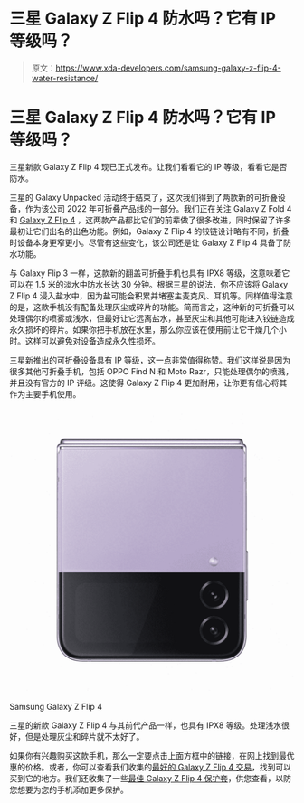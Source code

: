 # 三星 Galaxy Z Flip 4 防水吗？它有 IP 等级吗？

> 原文：<https://www.xda-developers.com/samsung-galaxy-z-flip-4-water-resistance/>

# 三星 Galaxy Z Flip 4 防水吗？它有 IP 等级吗？

三星新款 Galaxy Z Flip 4 现已正式发布。让我们看看它的 IP 等级，看看它是否防水。

三星的 Galaxy Unpacked 活动终于结束了，这次我们得到了两款新的可折叠设备，作为该公司 2022 年可折叠产品线的一部分。我们正在关注 Galaxy Z Fold 4 和 [Galaxy Z Flip 4](https://www.xda-developers.com/samsung-galaxy-z-flip-4-hands-on/) ，这两款产品都比它们的前辈做了很多改进，同时保留了许多最初让它们出名的出色功能。例如，Galaxy Z Flip 4 的铰链设计略有不同，折叠时设备本身更窄更小。尽管有这些变化，该公司还是让 Galaxy Z Flip 4 具备了防水功能。

与 Galaxy Flip 3 一样，这款新的翻盖可折叠手机也具有 IPX8 等级，这意味着它可以在 1.5 米的淡水中防水长达 30 分钟。根据三星的说法，你不应该将 Galaxy Z Flip 4 浸入盐水中，因为盐可能会积累并堵塞主麦克风、耳机等。同样值得注意的是，这款手机没有配备处理灰尘或碎片的功能。简而言之，这种新的可折叠可以处理偶尔的喷雾或浅水，但最好让它远离盐水，甚至灰尘和其他可能进入铰链造成永久损坏的碎片。如果你把手机放在水里，那么你应该在使用前让它干燥几个小时。这样可以避免对设备造成永久性损坏。

三星新推出的可折叠设备具有 IP 等级，这一点非常值得称赞。我们这样说是因为很多其他可折叠手机，包括 OPPO Find N 和 Moto Razr，只能处理偶尔的喷溅，并且没有官方的 IP 评级。这使得 Galaxy Z Flip 4 更加耐用，让你更有信心将其作为主要手机使用。

 <picture>![The Galaxy Z Flip 4 is the ideal phone for those who want something more pocketable -- and more stylish. ](img/e47692a41ad6b5d9aae1945560b7be1f.png)</picture> 

Samsung Galaxy Z Flip 4

三星的新款 Galaxy Z Flip 4 与其前代产品一样，也具有 IPX8 等级。处理浅水很好，但是处理灰尘和碎片就不太好了。

如果你有兴趣购买这款手机，那么一定要点击上面方框中的链接，在网上找到最优惠的价格。或者，你可以查看我们收集的[最好的 Galaxy Z Flip 4 交易](https://www.xda-developers.com/best-samsung-galaxy-z-flip-4-deals/)，找到可以买到它的地方。我们还收集了一些[最佳 Galaxy Z Flip 4 保护套](https://www.xda-developers.com/best-samsung-galaxy-z-flip-4-cases/)，供您查看，以防您想要为您的手机添加更多保护。